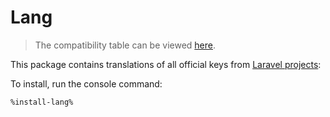 # Lang

> The compatibility table can be viewed [here](release-notes.md#lang).

This package contains translations of all official keys from [Laravel projects](https://laravel-lang.com):

<include from="lists-laravel-projects.topic" element-id="lists-laravel-projects"/>

To install, run the console command:

```Bash
%install-lang%
```
